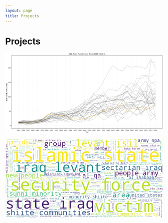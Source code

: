 ```yaml
---
layout: page
title: Projects
---
```

# Projects

<a href="https://tyleraclark.github.io/CMSC320_project_2.html"><img src="https://raw.githubusercontent.com/tyleraclark/tyleraclark.github.io/main/_images/proj2.png" width="960"/> </a>

<a href="https://tyleraclark.github.io/CMSC320_final_project.html"><img src="https://raw.githubusercontent.com/tyleraclark/tyleraclark.github.io/main/_images/final_proj.png" width="960"/> </a>